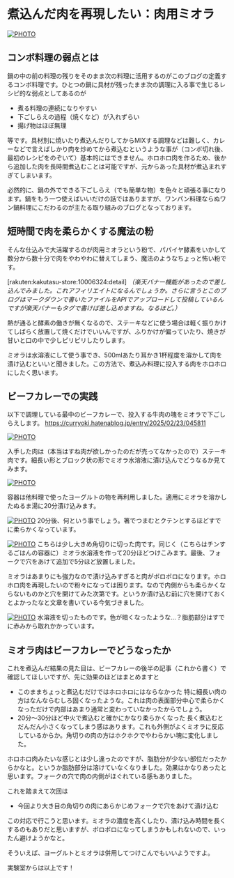 # 煮込んだ肉を再現したい：肉用ミオラ

[![PHOTO](/images/202502/IMG_7943_1.jpg)](/images_original/202502/IMG_7943.jpg)

## コンボ料理の弱点とは

鍋の中の前の料理の残りをそのまま次の料理に活用するのがこのブログの定義するコンボ料理です。ひとつの鍋に具材が残ったまま次の調理に入る事で生じるレシピ的な弱点としてあるのが

* 煮る料理の連続になりやすい
* 下ごしらえの過程（焼くなど）が入れずらい
* 揚げ物はほぼ無理

等です。具材別に焼いたり煮込んだりしてからMIXする調理などは難しく、カレーなどで言えばしかり肉を炒めてから煮込むというような事が（コンボ切れ後、最初のレシピをのぞいて）基本的にはできません。ホロホロ肉を作るため、後から追加した肉を長時間煮込むことは可能ですが、元からあった具材が煮込まれすぎてしまいます。

必然的に、鍋の外でできる下ごしらえ（でも簡単な物）を色々と頑張る事になります。鍋をもう一つ使えばいいだけの話ではありますが、ワンパン料理ならぬワン鍋料理にこだわるのが主たる取り組みのブログとなっております。

## 短時間で肉を柔らかくする魔法の粉

そんな仕込みで大活躍するのが肉用ミオラという粉で、パパイヤ酵素をいかして数分から数十分で肉をやわやわに替えてしまう、魔法のようなちょっと怖い粉です。

[rakuten:kakutasu-store:10006324:detail]
_（楽天バナー機能があったので差し込んでみました。これアフィリエイトになるんでしょうか。さらに言うとこのブログはマークダウンで書いたファイルをAPIでアップロードして投稿しているんですが楽天バナーもタグで書けば差し込めますね。なるほど。）_

熱が通ると酵素の働きが無くなるので、ステーキなどに使う場合は軽く振りかけてしばらく放置して焼くだけでいいんですが、ふりかけが偏っていたり、焼きが甘いと口の中で少しピリピリしたりします。

ミオラは水溶液にして使う事でき、500mlあたり耳かき1杯程度を溶かして肉を漬け込むといいと聞きました。この方法で、煮込み料理に投入する肉をホロホロにしたく思います。

## ビーフカレーでの実践

以下で調理している最中のビーフカレーで、投入する牛肉の塊をミオラで下ごしらえします。
https://curryoki.hatenablog.jp/entry/2025/02/23/045811


[![PHOTO](/images/202502/IMG_7942_1.jpg)](/images_original/202502/IMG_7942.jpg)

入手した肉は（本当はすね肉が欲しかったのだが売ってなかったので）ステーキ肉です。細長い形とブロック状の形でミオラ水溶液に漬け込んでどうなるか見てみます。

[![PHOTO](/images/202502/IMG_7944_1.jpg)](/images_original/202502/IMG_7944.jpg)

容器は他料理で使ったヨーグルトの物を再利用しました。適用にミオラを溶かしたぬるま湯に20分漬け込みます。

[![PHOTO](/images/202502/IMG_7947_1.jpg)](/images_original/202502/IMG_7947.jpg)
20分後、何という事でしょう。箸でつまむとクテンとするほどすでに柔らかくなっています。

[![PHOTO](/images/202502/IMG_7952_1.jpg)](/images_original/202502/IMG_7952.jpg)
こちらは少し大きめ角切りに切った肉です。同じく（こちらはチンするごはんの容器に）ミオラ水溶液を作って20分ほどつけこみます。最後、フォークで穴をあけて追加で5分ほど放置しました。

ミオラはあまりにも強力なので漬け込みすぎると肉がボロボロになります。ホロホロ肉を再現したいので粉々になっては困ります。なので内側からも柔らかくならないものかと穴を開けてみた次第です。というか漬け込む前に穴を開けておくとよかったなと文章を書いている今気づきました。

[![PHOTO](/images/202502/IMG_7953_1.jpg)](/images_original/202502/IMG_7953.jpg)
水溶液を切ったものです。色が暗くなったような…？脂肪部分はすでに赤みから取れかかっています。

## ミオラ肉はビーフカレーでどうなったか

これを煮込んだ結果の見た目は、ビーフカレーの後半の記事（これから書く）で確認してほしいですが、先に効果のほどはまとめますと

* このままちょっと煮込むだけではホロホロにはならなかった
    特に細長い肉の方はなんならむしろ固くなったような。これは肉の表面部分中心で柔らかくなっただけで内部はあまり通常と変わっていなかったからでしょう。
* 20分～30分ほど中火で煮込むと確かにかなり柔らかくなった
    長く煮込むとだんだん小さくなってしまう感はあります。これも外側がよくミオラに反応しているからか。角切りの肉の方はホクホクでやわらかい塊に変化しました。

ホロホロ肉みたいな感じとは少し違ったのですが、脂肪分が少ない部位だったからかなと。というか脂肪部分は溶けていなくなりました。効果はかなりあったと思います。フォークの穴で肉の内側がほぐれている感もありました。

これを踏まえて次回は

* 今回より大き目の角切りの肉にあらかじめフォークで穴をあけて漬け込む

この対応で行こうと思います。ミオラの濃度を高くしたり、漬け込み時間を長くするのもありだと思いますが、ボロボロになってしまうかもしれないので、いったん避けようかなと。

そういえば、ヨーグルトとミオラは併用してつけこんでもいいようですよ。

実験室からは以上です！


